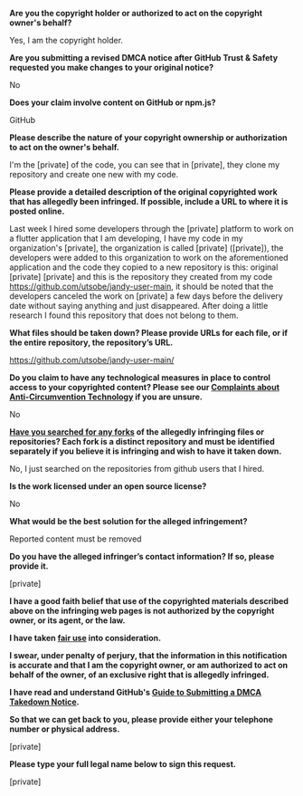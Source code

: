 **Are you the copyright holder or authorized to act on the copyright owner's behalf?**

Yes, I am the copyright holder.

**Are you submitting a revised DMCA notice after GitHub Trust & Safety requested you make changes to your original notice?**

No

**Does your claim involve content on GitHub or npm.js?**

GitHub

**Please describe the nature of your copyright ownership or authorization to act on the owner's behalf.**

I'm the [private] of the code, you can see that in [private], they clone my repository and create one new with my code.

**Please provide a detailed description of the original copyrighted work that has allegedly been infringed. If possible, include a URL to where it is posted online.**

Last week I hired some developers through the [private] platform to work on a flutter application that I am developing, I have my code in my organization's [private], the organization is called [private] ([private]), the developers were added to this organization to work on the aforementioned application and the code they copied to a new repository is this: original [private] [private] and this is the repository they created from my code https://github.com/utsobe/jandy-user-main, it should be noted that the developers canceled the work on [private] a few days before the delivery date without saying anything and just disappeared. After doing a little research I found this repository that does not belong to them.

**What files should be taken down? Please provide URLs for each file, or if the entire repository, the repository’s URL.**

https://github.com/utsobe/jandy-user-main/

**Do you claim to have any technological measures in place to control access to your copyrighted content? Please see our <a href="https://docs.github.com/articles/guide-to-submitting-a-dmca-takedown-notice#complaints-about-anti-circumvention-technology">Complaints about Anti-Circumvention Technology</a> if you are unsure.**

No

**<a href="https://docs.github.com/articles/dmca-takedown-policy#b-what-about-forks-or-whats-a-fork">Have you searched for any forks</a> of the allegedly infringing files or repositories? Each fork is a distinct repository and must be identified separately if you believe it is infringing and wish to have it taken down.**

No, I just searched on the repositories from github users that I hired.

**Is the work licensed under an open source license?**

No

**What would be the best solution for the alleged infringement?**

Reported content must be removed

**Do you have the alleged infringer’s contact information? If so, please provide it.**

[private]

**I have a good faith belief that use of the copyrighted materials described above on the infringing web pages is not authorized by the copyright owner, or its agent, or the law.**

**I have taken <a href="https://www.lumendatabase.org/topics/22">fair use</a> into consideration.**

**I swear, under penalty of perjury, that the information in this notification is accurate and that I am the copyright owner, or am authorized to act on behalf of the owner, of an exclusive right that is allegedly infringed.**

**I have read and understand GitHub's <a href="https://docs.github.com/articles/guide-to-submitting-a-dmca-takedown-notice/">Guide to Submitting a DMCA Takedown Notice</a>.**

**So that we can get back to you, please provide either your telephone number or physical address.**

[private]

**Please type your full legal name below to sign this request.**

[private]
